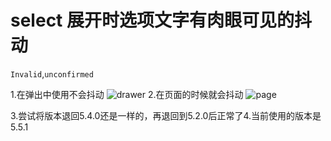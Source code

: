 # select 展开时选项文字有肉眼可见的抖动

`Invalid`,`unconfirmed`

1.在弹出中使用不会抖动
![drawer](https://github.com/ant-design/ant-design/assets/21699984/82a205db-daab-4ed6-95e6-9aa2349c9cc8) 2.在页面的时候就会抖动
![page](https://github.com/ant-design/ant-design/assets/21699984/67066c21-ceba-4079-abab-31d60676d60c)

3.尝试将版本退回5.4.0还是一样的，再退回到5.2.0后正常了4.当前使用的版本是 5.5.1
